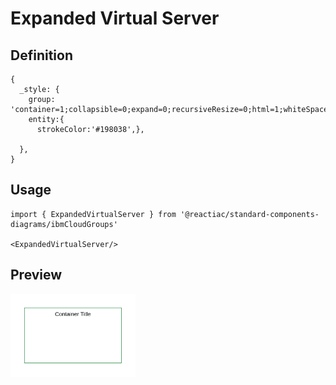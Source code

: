 # Expanded Virtual Server

## Definition

```
{
  _style: {
    group: 'container=1;collapsible=0;expand=0;recursiveResize=0;html=1;whiteSpace=wrap;strokeColor=#198038;fillColor=none;',
    entity:{
      strokeColor:'#198038',},
    
  },
}
```

## Usage

```
import { ExpandedVirtualServer } from '@reactiac/standard-components-diagrams/ibmCloudGroups'

<ExpandedVirtualServer/>
```

## Preview

<img src="./expanded-virtual-server.png" width="200"/>
